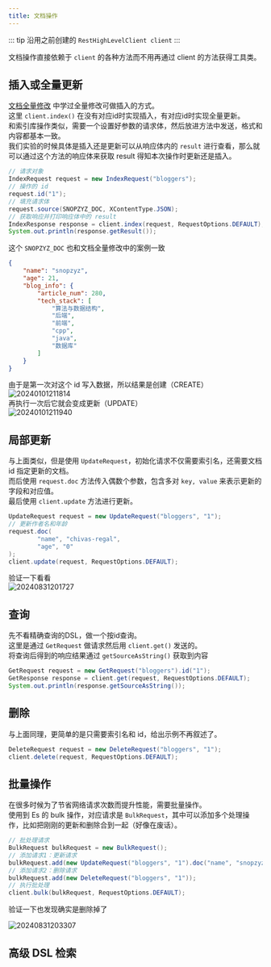 ```yaml
---
title: 文档操作
---
```


::: tip
沿用之前创建的 `RestHighLevelClient client`
:::

文档操作直接依赖于 `client` 的各种方法而不用再通过 client 的方法获得工具类。

## 插入或全量更新

[文档全量修改](../index-doc/2-doc-crud.html#全量修改) 中学过全量修改可做插入的方式。  
这里 `client.index()` 在没有对应id时实现插入，有对应id时实现全量更新。  
和索引库操作类似，需要一个设置好参数的请求体，然后放进方法中发送，格式和内容都基本一致。  
我们实验的时候具体是插入还是更新可以从响应体内的 `result` 进行查看，那么就可以通过这个方法的响应体来获取 result 得知本次操作时更新还是插入。  

```java
// 请求对象
IndexRequest request = new IndexRequest("bloggers");
// 操作的 id
request.id("1");
// 填充请求体
request.source(SNOPZYZ_DOC, XContentType.JSON);
// 获取响应并打印响应体中的 result
IndexResponse response = client.index(request, RequestOptions.DEFAULT);
System.out.println(response.getResult());
```

这个 `SNOPZYZ_DOC` 也和文档全量修改中的案例一致  

```json
{
    "name": "snopzyz",
    "age": 21,
    "blog_info": {
        "article_num": 280,
        "tech_stack": [
            "算法与数据结构",
            "后端",
            "前端",
            "cpp",
            "java",
            "数据库"
        ]
    }
}
```

由于是第一次对这个 id 写入数据，所以结果是创建（CREATE）  
![20240101211814](https://cr-demo-blog-1308117710.cos.ap-nanjing.myqcloud.com/chivas-regal/20240101211814.png)  
再执行一次后它就会变成更新（UPDATE）  
![20240101211940](https://cr-demo-blog-1308117710.cos.ap-nanjing.myqcloud.com/chivas-regal/20240101211940.png)

## 局部更新

与上面类似，但是使用 `UpdateRequest`，初始化请求不仅需要索引名，还需要文档 id 指定更新的文档。  
而后使用 `request.doc` 方法传入偶数个参数，包含多对 `key, value` 来表示更新的字段和对应值。  
最后使用 `client.update` 方法进行更新。  

```java
UpdateRequest request = new UpdateRequest("bloggers", "1");
// 更新作者名和年龄
request.doc(
        "name", "chivas-regal",
        "age", "0"
);
client.update(request, RequestOptions.DEFAULT);
```

验证一下看看  
![20240831201727](https://cr-demo-blog-1308117710.cos.ap-nanjing.myqcloud.com/chivas-regal/20240831201727.png)



## 查询

先不看精确查询的DSL，做一个按id查询。  
这里是通过 `GetRequest` 做请求然后用 `client.get()` 发送的。  
将查询后得到的响应结果通过 `getSourceAsString()` 获取到内容  

```java
GetRequest request = new GetRequest("bloggers").id("1");
GetResponse response = client.get(request, RequestOptions.DEFAULT);
System.out.println(response.getSourceAsString());
```

## 删除

与上面同理，更简单的是只需要索引名和 id，给出示例不再叙述了。

```java
DeleteRequest request = new DeleteRequest("bloggers", "1");
client.delete(request, RequestOptions.DEFAULT);
```

## 批量操作

在很多时候为了节省网络请求次数而提升性能，需要批量操作。  
使用到 Es 的 bulk 操作，对应请求是 `BulkRequest`，其中可以添加多个处理操作，比如把刚刚的更新和删除合到一起（好像在废话）。

```java
// 批处理请求
BulkRequest bulkRequest = new BulkRequest();
// 添加请求1：更新请求
bulkRequest.add(new UpdateRequest("bloggers", "1").doc("name", "snopzyz", "age", "22"));
// 添加请求2：删除请求
bulkRequest.add(new DeleteRequest("bloggers", "1"));
// 执行批处理
client.bulk(bulkRequest, RequestOptions.DEFAULT);
```

验证一下也发现确实是删除掉了

![20240831203307](https://cr-demo-blog-1308117710.cos.ap-nanjing.myqcloud.com/chivas-regal/20240831203307.png)

## 高级 DSL 检索

